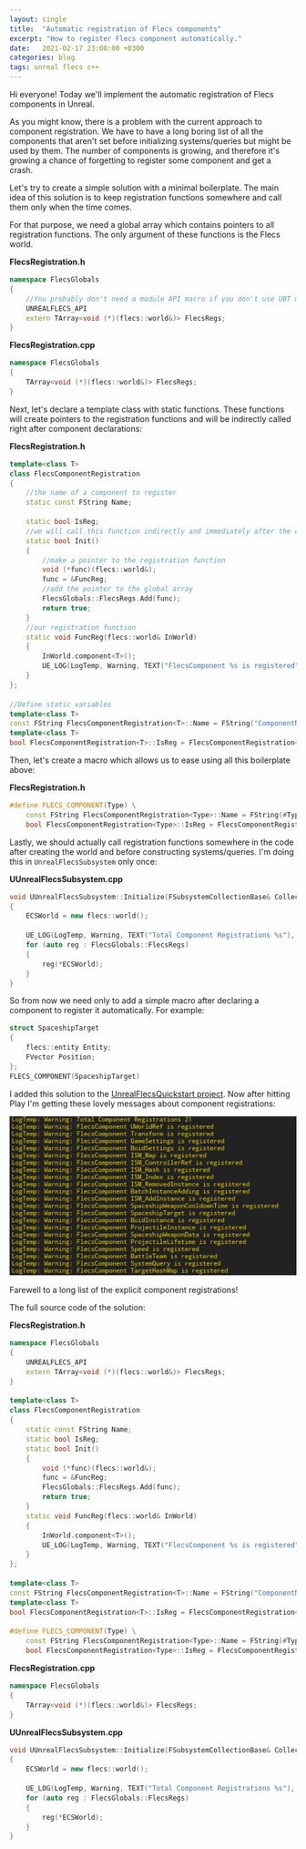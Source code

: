 ```yaml
---
layout: single
title:  "Automatic registration of Flecs components"
excerpt: "How to register Flecs component automatically."
date:   2021-02-17 23:00:00 +0300
categories: blog
tags: unreal flecs c++
---
```

Hi everyone! Today we'll implement the automatic registration of Flecs components in Unreal. 

As you might know, there is a problem with the current approach to component registration. We have to have a long boring list of all the components that aren't set before initializing systems/queries but might be used by them. The number of components is growing, and therefore it's growing a chance of forgetting to register some component and get a crash. 

Let's try to create a simple solution with a minimal boilerplate. The main idea of this solution is to keep registration functions somewhere and call them only when the time comes.

For that purpose, we need a global array which contains pointers to all registration functions. The only argument of these functions is the Flecs world.

**FlecsRegistration.h**
```cpp
namespace FlecsGlobals
{
	//You probably don't need a module API macro if you don't use UBT modules
	UNREALFLECS_API
	extern TArray<void (*)(flecs::world&)> FlecsRegs;
}
```
**FlecsRegistration.cpp**
```cpp
namespace FlecsGlobals
{
	TArray<void (*)(flecs::world&)> FlecsRegs;
}
```

Next, let's declare a template class with static functions. These functions will create pointers to the registration functions and will be indirectly called right after component declarations:

**FlecsRegistration.h**
```cpp
template<class T>
class FlecsComponentRegistration
{
	//the name of a component to register
	static const FString Name;
	
	static bool IsReg;
	//we will call this function indirectly and immediately after the component's declaration  
	static bool Init() 
	{
		//make a pointer to the registration function
		void (*func)(flecs::world&);
		func = &FuncReg;
		//add the pointer to the global array
		FlecsGlobals::FlecsRegs.Add(func);
		return true;
	}
	//our registration function
	static void FuncReg(flecs::world& InWorld)
	{
		InWorld.component<T>();
		UE_LOG(LogTemp, Warning, TEXT("FlecsComponent %s is registered"), *Name);
	}
};

//Define static variables
template<class T>
const FString FlecsComponentRegistration<T>::Name = FString("ComponentName");
template<class T>
bool FlecsComponentRegistration<T>::IsReg = FlecsComponentRegistration<T>::Init();
```

Then, let's create a macro which allows us to ease using all this boilerplate above:

**FlecsRegistration.h**
```cpp
#define FLECS_COMPONENT(Type) \
	const FString FlecsComponentRegistration<Type>::Name = FString(#Type); \
	bool FlecsComponentRegistration<Type>::IsReg = FlecsComponentRegistration<Type>::Init();
```

Lastly, we should actually call registration functions somewhere in the code after creating the world and before constructing systems/queries. 
I'm doing this in `UnrealFlecsSubsystem` only once:

**UUnrealFlecsSubsystem.cpp**
```cpp
void UUnrealFlecsSubsystem::Initialize(FSubsystemCollectionBase& Collection)
{
	ECSWorld = new flecs::world();

	UE_LOG(LogTemp, Warning, TEXT("Total Component Registrations %s"), *FString::FromInt(FlecsGlobals::FlecsRegs.Num()));
	for (auto reg : FlecsGlobals::FlecsRegs)
	{
		reg(*ECSWorld);
	}
}
```

So from now we need only to add a simple macro after declaring a component to register it automatically. For example:
```cpp
struct SpaceshipTarget
{
	flecs::entity Entity;
	FVector Position;
};
FLECS_COMPONENT(SpaceshipTarget)
```

I added this solution to the [UnrealFlecsQuickstart project](https://github.com/jtferson/UnrealFlecsQuickstart). Now after hitting Play I'm getting these lovely messages about component registrations:

![Screenshot](/assets/images/posts/component_registrations.png)

Farewell to a long list of the explicit component registrations!


The full source code of the solution:

**FlecsRegistration.h**
```cpp
namespace FlecsGlobals
{
	UNREALFLECS_API
	extern TArray<void (*)(flecs::world&)> FlecsRegs;
}

template<class T>
class FlecsComponentRegistration
{
	static const FString Name;
	static bool IsReg;
	static bool Init() 
	{
		void (*func)(flecs::world&);
		func = &FuncReg;
		FlecsGlobals::FlecsRegs.Add(func);
		return true;
	}
	static void FuncReg(flecs::world& InWorld)
	{
		InWorld.component<T>();
		UE_LOG(LogTemp, Warning, TEXT("FlecsComponent %s is registered"), *Name);
	}
};

template<class T>
const FString FlecsComponentRegistration<T>::Name = FString("ComponentName");
template<class T>
bool FlecsComponentRegistration<T>::IsReg = FlecsComponentRegistration<T>::Init();

#define FLECS_COMPONENT(Type) \
	const FString FlecsComponentRegistration<Type>::Name = FString(#Type); \
	bool FlecsComponentRegistration<Type>::IsReg = FlecsComponentRegistration<Type>::Init();

```
**FlecsRegistration.cpp**
```cpp
namespace FlecsGlobals
{
	TArray<void (*)(flecs::world&)> FlecsRegs;
}
```

**UUnrealFlecsSubsystem.cpp**
```cpp
void UUnrealFlecsSubsystem::Initialize(FSubsystemCollectionBase& Collection)
{
	ECSWorld = new flecs::world();

	UE_LOG(LogTemp, Warning, TEXT("Total Component Registrations %s"), *FString::FromInt(FlecsGlobals::FlecsRegs.Num()));
	for (auto reg : FlecsGlobals::FlecsRegs)
	{
		reg(*ECSWorld);
	}
}
```